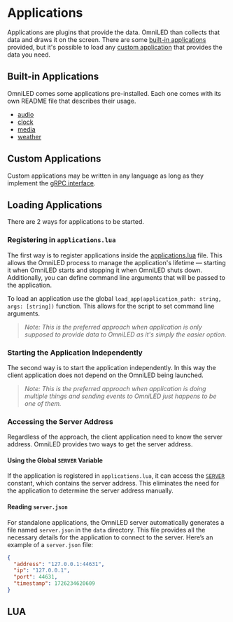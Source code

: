# Applications

Applications are plugins that provide the data. OmniLED than collects that data and draws it on the screen.
There are some [built-in applications](#built-in-applications) provided, but it's possible to load any [custom
application](#custom-applications) that provides the data you need.

## Built-in Applications

OmniLED comes some applications pre-installed. Each one comes with its own README file that describes their
usage.

- [audio](../oled-applications/audio/README.md)
- [clock](../oled-applications/clock/README.md)
- [media](../oled-applications/media/README.md)
- [weather](../oled-applications/weather/README.md)

## Custom Applications

Custom applications may be written in any language as long as they implement
the [gRPC interface](../oled-api/proto/plugin.proto).

## Loading Applications

There are 2 ways for applications to be started.

### Registering in `applications.lua`

The first way is to register applications inside the [applications.lua](../config/applications.lua) file.
This allows the OmniLED process to manage the application's lifetime — starting it when OmniLED starts and
stopping it when OmniLED shuts down. Additionally, you can define command line arguments that will
be passed to the application.

To load an application use the global `load_app(application_path: string, args: [string])` function. This allows for the
script to set command line arguments.

> _Note: This is the preferred approach when application is only supposed to provide data to OmniLED as it's simply the
> easier option._

### Starting the Application Independently

The second way is to start the application independently. In this way the client application does not depend on the
OmniLED being launched.

> _Note: This is the preferred approach when application is doing multiple things and sending events to OmniLED just
happens to be one of them._

### Accessing the Server Address

Regardless of the approach, the client application need to know the server address. OmniLED provides two ways to get the
server address.

#### Using the Global `SERVER` Variable

If the application is registered in `applications.lua`, it can access the
[`SERVER`](lua_interfaces.md#constants) constant, which contains the
server address. This eliminates the need for the application to determine the server address manually.

#### Reading `server.json`

For standalone applications, the OmniLED server automatically generates a file named `server.json`
in the `data` directory. This file provides all the necessary details for the application to connect to the server.
Here’s an example of a `server.json` file:

``` json
{
  "address": "127.0.0.1:44631",
  "ip": "127.0.0.1",
  "port": 44631,
  "timestamp": 1726234620609
}
```

## LUA


